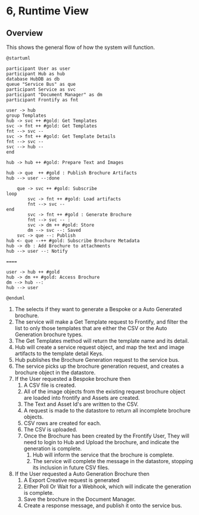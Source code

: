 # 6, Runtime View

## Overview

This shows the general flow of how the system will function.

```plantuml
@startuml

participant User as user
participant Hub as hub
database HubDB as db
queue "Service Bus" as que
participant Service as svc
participant "Document Manager" as dm
participant Frontify as fnt

user -> hub 
group Templates
hub -> svc ++ #gold: Get Templates
svc -> fnt ++ #gold: Get Templates
fnt --> svc --
svc -> fnt ++ #gold: Get Template Details
fnt --> svc --
svc --> hub --
end

hub -> hub ++ #gold: Prepare Text and Images

hub -> que  ++ #gold : Publish Brochure Artifacts 
hub --> user --:done

    que -> svc ++ #gold: Subscribe
loop
        svc -> fnt ++ #gold: Load artifacts
        fnt --> svc --
end
        svc -> fnt ++ #gold : Generate Brochure
        fnt --> svc -- : 
        svc -> dm ++ #gold: Store
        dm --> svc --: Saved
    svc -> que --: Publish
hub <- que --++ #gold: Subscribe Brochure Metadata
hub -> db : Add Brochure to attachments
hub --> user --: Notify

====

user -> hub ++ #gold
hub -> dm ++ #gold: Access Brochure
dm --> hub --: 
hub --> user

@enduml
```

1. The selects if they want to generate a Bespoke or a Auto Generated brochure.
2. The service will make a Get Template request to Frontify, and filter the list to only those templates that are either the CSV or the Auto Generation brochure types.
3. The Get Templates method will return the template name and its detail.
4. Hub will create a service request object, and map the text and image artifacts to the template detail Keys.
5. Hub publishes the Brochure Generation request to the service bus.
6. The service picks up the brochure generation request, and creates a brochure object in the datastore.
7. If the User requested a Bespoke brochure then
   1. A CSV file is created.
   2. All of the image objects from the existing request brochure object are loaded into frontify and Assets are created.
   3. The Text and Asset Id's are written to the CSV.
   4. A request is made to the datastore to return all incomplete brochure objects.
   5. CSV rows are created for each.
   6. The CSV is uploaded.
   7. Once the Brochure has been created by the Frontify User, They will need to login to Hub and Upload the brochure, and indicate the generation is complete.
      1. Hub will inform the service that the brochure is complete.
      2. The service will complete the message in the datastore, stopping its inclusion in future CSV files.
8. If the User requested a Auto Generation Brochure then
   1. A Export Creative request is generated
   2. Either Poll Or Wait for a Webhook, which will indicate the generation is complete.
   3. Save the brochure in the Document Manager.
   4. Create a response message, and publish it onto the service bus.
